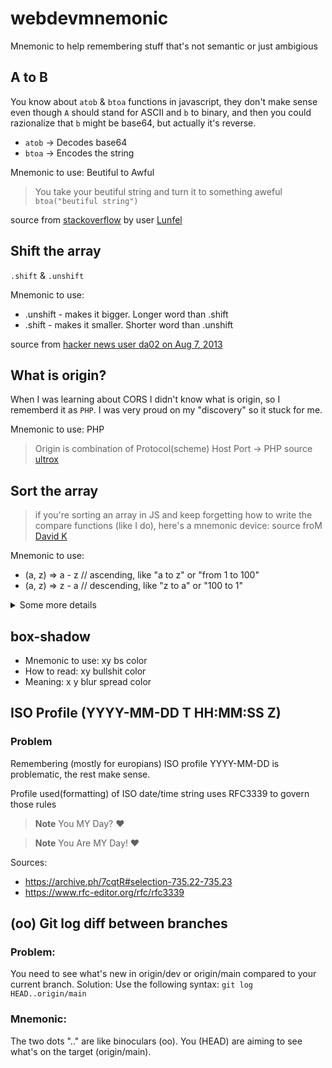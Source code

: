 # webdevmnemonic
Mnemonic to help remembering stuff that's not semantic or just ambigious


## A to B

You know about `atob` & `btoa` functions in javascript, they don't make sense even though `A` should stand for ASCII and `b` to binary, and then you could razionalize that `b` might  be base64, but actually it's reverse.

* `atob` -> Decodes base64 
* `btoa` -> Encodes the string

Mnemonic to use: Beutiful to Awful
> You take your beutiful string and turn it to something aweful `btoa("beutiful string")`

source from [stackoverflow](https://stackoverflow.com/a/65207102) by user [Lunfel](https://stackoverflow.com/users/1114113/lunfel)


## Shift the array

`.shift` & `.unshift`

Mnemonic to use:
* .unshift - makes it bigger. Longer word than .shift
* .shift - makes it smaller. Shorter word than .unshift

source from [hacker news user da02 on Aug 7, 2013](https://news.ycombinator.com/item?id=6171882)


## What is origin?
When I was learning about CORS I didn't know what is origin, so I rememberd it as `PHP`. I was very proud on my "discovery" so it stuck for me.

Mnemonic to use: PHP
> Origin is combination of Protocol(scheme) Host Port -> PHP
source [ultrox](https://github.com/ultrox/)

## Sort the array

>if you're sorting an array in JS and keep forgetting how to write the compare functions (like I do), here's a mnemonic device:
source froM [David K](https://twitter.com/davidkpiano/status/1292237580780605440)

Mnemonic to use:
* (a, z) => a - z // ascending, like "a to z" or "from 1 to 100"
* (a, z) => z - a // descending, like "z to a" or "100 to 1"

<details>
<summary>Some more details</summary>

```js
var someItems = ["Feb", "Jan", "Apr", "Dec", "Oct"];

function sortMonths(a, b){
  var correctMonthsOrder = ["Jan", "Feb", "Mar", "Apr", "May", "Jun", "Jul", "Aug", "Sep", "Oct", "Nov", "Dec"];
  
  return correctMonthsOrder.indexOf(a) - correctMonthsOrder.indexOf(b);
}
```

to sort strings use [localeCompare](https://developer.mozilla.org/en-US/docs/Web/JavaScript/Reference/Global_Objects/String/localeCompare) `a.localCompare(z)`
to sort arbitrary list like month, you'll need custom callback that associate items with numbers


someItems.sort(sortMonths);
src [Aphinya Dechalert](https://medium.com/madhash/demystifying-the-mysteries-of-sort-in-javascript-515ea5b48c7d)
</details>

## box-shadow

* Mnemonic to use: xy bs color
* How to read: xy bullshit color 
* Meaning: x y blur spread color



## ISO Profile (YYYY-MM-DD T HH:MM:SS Z)

### Problem
Remembering (mostly for europians) ISO profile YYYY-MM-DD is problematic, the rest make sense.

Profile used(formatting) of ISO date/time string uses RFC3339 to govern those rules


> **Note**
> You MY Day? :heart:

> **Note**
> You Are MY Day! :heart:

Sources:
* https://archive.ph/7cqtR#selection-735.22-735.23
* https://www.rfc-editor.org/rfc/rfc3339


## (oo) Git log diff between branches
### Problem:
You need to see what's new in origin/dev or origin/main compared to your current branch.
Solution:
Use the following syntax: `git log HEAD..origin/main`

### Mnemonic:
The two dots ".." are like binoculars (oo). You (HEAD) are aiming to see what's on the target (origin/main).

